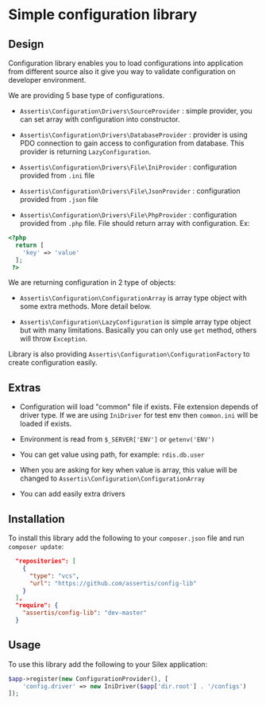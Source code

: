 # Simple configuration library

## Design

Configuration library enables you to load configurations into application from different source also it give you way to
validate configuration on developer environment.
 
We are providing 5 base type of configurations.

* `Assertis\Configuration\Drivers\SourceProvider` : simple provider, you can set array with configuration into constructor.

* `Assertis\Configuration\Drivers\DatabaseProvider` : provider is using PDO connection to gain access to configuration from database.
This provider is returning `LazyConfiguration`.

* `Assertis\Configuration\Drivers\File\IniProvider` : configuration provided from `.ini` file
 
* `Assertis\Configuration\Drivers\File\JsonProvider` : configuration provided from `.json` file

* `Assertis\Configuration\Drivers\File\PhpProvider` : configuration provided from `.php` file. File should return array
with configuration. Ex:
```php
<?php
  return [
    'key' => 'value'
  ];
 ?>
````
We are returning configuration in 2 type of objects:

* `Assertis\Configuration\ConfigurationArray` is array type object with some extra methods. More detail below.  

* `Assertis\Configuration\LazyConfiguration` is simple array type object but with many limitations. Basically you can
only use `get` method, others will throw `Exception`. 

Library is also providing `Assertis\Configuration\ConfigurationFactory` to create configuration easily. 

## Extras

* Configuration will load "common" file if exists. File extension depends of driver type. If we are using
 `IniDriver` for test env then `common.ini` will be loaded if exists. 
 
* Environment is read from  `$_SERVER['ENV']` or `getenv('ENV')`

* You can get value using path, for example: `rdis.db.user`

* When you are asking for key when value is array, this value will be changed to `Assertis\Configuration\ConfigurationArray`

* You can add easily extra drivers

## Installation

To install this library add the following to your `composer.json` file and run `composer update`:

```json
  "repositories": [
    {
      "type": "vcs",
      "url": "https://github.com/assertis/config-lib"
    }
  ],
  "require": {
    "assertis/config-lib": "dev-master"
  }
```

## Usage

To use this library add the following to your Silex application:

```php
$app->register(new ConfigurationProvider(), [
    'config.driver' => new IniDriver($app['dir.root'] . '/configs')
]);
```
